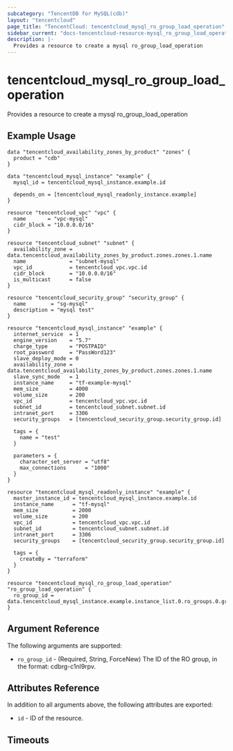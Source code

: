 ```yaml
---
subcategory: "TencentDB for MySQL(cdb)"
layout: "tencentcloud"
page_title: "TencentCloud: tencentcloud_mysql_ro_group_load_operation"
sidebar_current: "docs-tencentcloud-resource-mysql_ro_group_load_operation"
description: |-
  Provides a resource to create a mysql ro_group_load_operation
---
```


# tencentcloud_mysql_ro_group_load_operation

Provides a resource to create a mysql ro_group_load_operation

## Example Usage

```hcl
data "tencentcloud_availability_zones_by_product" "zones" {
  product = "cdb"
}

data "tencentcloud_mysql_instance" "example" {
  mysql_id = tencentcloud_mysql_instance.example.id

  depends_on = [tencentcloud_mysql_readonly_instance.example]
}

resource "tencentcloud_vpc" "vpc" {
  name       = "vpc-mysql"
  cidr_block = "10.0.0.0/16"
}

resource "tencentcloud_subnet" "subnet" {
  availability_zone = data.tencentcloud_availability_zones_by_product.zones.zones.1.name
  name              = "subnet-mysql"
  vpc_id            = tencentcloud_vpc.vpc.id
  cidr_block        = "10.0.0.0/16"
  is_multicast      = false
}

resource "tencentcloud_security_group" "security_group" {
  name        = "sg-mysql"
  description = "mysql test"
}

resource "tencentcloud_mysql_instance" "example" {
  internet_service  = 1
  engine_version    = "5.7"
  charge_type       = "POSTPAID"
  root_password     = "PassWord123"
  slave_deploy_mode = 0
  availability_zone = data.tencentcloud_availability_zones_by_product.zones.zones.1.name
  slave_sync_mode   = 1
  instance_name     = "tf-example-mysql"
  mem_size          = 4000
  volume_size       = 200
  vpc_id            = tencentcloud_vpc.vpc.id
  subnet_id         = tencentcloud_subnet.subnet.id
  intranet_port     = 3306
  security_groups   = [tencentcloud_security_group.security_group.id]

  tags = {
    name = "test"
  }

  parameters = {
    character_set_server = "utf8"
    max_connections      = "1000"
  }
}

resource "tencentcloud_mysql_readonly_instance" "example" {
  master_instance_id = tencentcloud_mysql_instance.example.id
  instance_name      = "tf-mysql"
  mem_size           = 2000
  volume_size        = 200
  vpc_id             = tencentcloud_vpc.vpc.id
  subnet_id          = tencentcloud_subnet.subnet.id
  intranet_port      = 3306
  security_groups    = [tencentcloud_security_group.security_group.id]

  tags = {
    createBy = "terraform"
  }
}

resource "tencentcloud_mysql_ro_group_load_operation" "ro_group_load_operation" {
  ro_group_id = data.tencentcloud_mysql_instance.example.instance_list.0.ro_groups.0.group_id
}
```

## Argument Reference

The following arguments are supported:

* `ro_group_id` - (Required, String, ForceNew) The ID of the RO group, in the format: cdbrg-c1nl9rpv.

## Attributes Reference

In addition to all arguments above, the following attributes are exported:

* `id` - ID of the resource.



## Timeouts

<no value>


